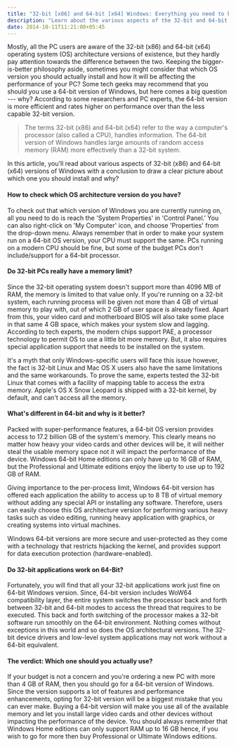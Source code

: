 ```yaml
---
title: "32-bit [x86] and 64-bit [x64] Windows: Everything you need to know"
description: "Learn about the various aspects of the 32-bit and 64-bit versions of Windows."
date: 2014-10-11T11:21:00+05:45
---
```


Mostly, all the PC users are aware of the 32-bit (x86) and 64-bit (x64) operating system (OS) architecture versions of existence, but they hardly pay attention towards the difference between the two. Keeping the bigger-is-better philosophy aside, sometimes you might consider that which OS version you should actually install and how it will be affecting the performance of your PC? Some tech geeks may recommend that you should you use a 64-bit version of Windows, but here comes a big question --- why? According to some researchers and PC experts, the 64-bit version is more efficient and rates higher on performance over than the less capable 32-bit version.

> The terms 32-bit (x86) and 64-bit (x64) refer to the way a computer's processor (also called a CPU), handles information. The 64-bit version of Windows handles large amounts of random access memory (RAM) more effectively than a 32-bit system.

In this article, you'll read about various aspects of 32-bit (x86) and 64-bit (x64) versions of Windows with a conclusion to draw a clear picture about which one you should install and why?

#### How to check which OS architecture version do you have?

To check out that which version of Windows you are currently running on, all you need to do is reach the 'System Properties' in 'Control Panel.' You can also right-click on 'My Computer' icon, and choose 'Properties' from the drop-down menu. Always remember that in order to make your system run on a 64-bit OS version, your CPU must support the same. PCs running on a modern CPU should be fine, but some of the budget PCs don't include/support for a 64-bit processor.

#### Do 32-bit PCs really have a memory limit?

Since the 32-bit operating system doesn't support more than 4096 MB of RAM, the memory is limited to that value only. If you're running on a 32-bit system, each running process will be given not more than 4 GB of virtual memory to play with, out of which 2 GB of user space is already fixed. Apart from this, your video card and motherboard BIOS will also take some place in that same 4 GB space, which makes your system slow and lagging. According to tech experts, the modern chips support PAE, a processor technology to permit OS to use a little bit more memory. But, it also requires special application support that needs to be installed on the system.

It's a myth that only Windows-specific users will face this issue however, the fact is 32-bit Linux and Mac OS X users also have the same limitations and the same workarounds. To prove the same, experts tested the 32-bit Linux that comes with a facility of mapping table to access the extra memory. Apple's OS X Snow Leopard is shipped with a 32-bit kernel, by default, and can't access all the memory.

#### What's different in 64-bit and why is it better?

Packed with super-performance features, a 64-bit OS version provides access to 17.2 billion GB of the system's memory. This clearly means no matter how heavy your video cards and other devices will be, it will neither steal the usable memory space not it will impact the performance of the device. Windows 64-bit Home editions can only have up to 16 GB of RAM, but the Professional and Ultimate editions enjoy the liberty to use up to 192 GB of RAM.

Giving importance to the per-process limit, Windows 64-bit version has offered each application the ability to access up to 8 TB of virtual memory without adding any special API or installing any software. Therefore, users can easily choose this OS architecture version for performing various heavy tasks such as video editing, running heavy application with graphics, or creating systems into virtual machines.

Windows 64-bit versions are more secure and user-protected as they come with a technology that restricts hijacking the kernel, and provides support for data execution protection (hardware-enabled).

#### Do 32-bit applications work on 64-Bit?

Fortunately, you will find that all your 32-bit applications work just fine on 64-bit Windows version. Since, 64-bit version includes WoW64 compatibility layer, the entire system switches the processor back and forth between 32-bit and 64-bit modes to access the thread that requires to be executed. This back and forth switching of the processor makes a 32-bit software run smoothly on the 64-bit environment. Nothing comes without exceptions in this world and so does the OS architectural versions. The 32-bit device drivers and low-level system applications may not work without a 64-bit equivalent.

#### The verdict: Which one should you actually use?

If your budget is not a concern and you're ordering a new PC with more than 4 GB of RAM, then you should go for a 64-bit version of Windows. Since the version supports a lot of features and performance enhancements, opting for 32-bit version will be a biggest mistake that you can ever make. Buying a 64-bit version will make you use all of the available memory and let you install large video cards and other devices without impacting the performance of the device. You should always remember that Windows Home editions can only support RAM up to 16 GB hence, if you wish to go for more then buy Professional or Ultimate Windows editions.
